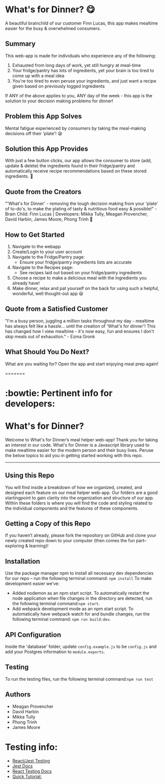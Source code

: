 
# What's for Dinner? :yum: #
A beautiful brainchild of our customer Finn Lucas, this app makes mealtime easier for the busy & overwhelmed consumers.
<!--
> This material was originally posted [here](http://www.quora.com/What-is-Amazons-approach-to-product-development-and-product-management). It is reproduced here for posterities sake.

There is an approach called "working backwards" that is widely used at Amazon. They work backwards from the customer, rather than starting with an idea for a product and trying to bolt customers onto it. While working backwards can be applied to any specific product decision, using this approach is especially important when developing new products or features.

For new initiatives a product manager typically starts by writing an internal press release announcing the finished product. The target audience for the press release is the new/updated product's customers, which can be retail customers or internal users of a tool or technology. Internal press releases are centered around the customer problem, how current solutions (internal or external) fail, and how the new product will blow away existing solutions.

If the benefits listed don't sound very interesting or exciting to customers, then perhaps they're not (and shouldn't be built). Instead, the product manager should keep iterating on the press release until they've come up with benefits that actually sound like benefits. Iterating on a press release is a lot less expensive than iterating on the product itself (and quicker!).

If the press release is more than a page and a half, it is probably too long. Keep it simple. 3-4 sentences for most paragraphs. Cut out the fat. Don't make it into a spec. You can accompany the press release with a FAQ that answers all of the other business or execution questions so the press release can stay focused on what the customer gets. My rule of thumb is that if the press release is hard to write, then the product is probably going to suck. Keep working at it until the outline for each paragraph flows.

Oh, and I also like to write press-releases in what I call "Oprah-speak" for mainstream consumer products. Imagine you're sitting on Oprah's couch and have just explained the product to her, and then you listen as she explains it to her audience. That's "Oprah-speak", not "Geek-speak".

Once the project moves into development, the press release can be used as a touchstone; a guiding light. The product team can ask themselves, "Are we building what is in the press release?" If they find they're spending time building things that aren't in the press release (overbuilding), they need to ask themselves why. This keeps product development focused on achieving the customer benefits and not building extraneous stuff that takes longer to build, takes resources to maintain, and doesn't provide real customer benefit (at least not enough to warrant inclusion in the press release).
 -->

## Summary ##
  This web-app is made for individuals who experience any of the following:
  1. Exhausted from long days of work, yet still hungry at meal-time
  2. Your fridge/pantry has lots of ingredients, yet your brain is too tired to come up with a meal idea
  3. You're too tired to even peruse your ingredients, and just want a recipe given based on previously logged ingredients

  If ANY of the above applies to you, ANY day of the week - this app is the solution to your decision making problems for dinner!

## Problem this App Solves ##
  Mental fatigue experienced by consumers by taking the meal-making decisions off their 'plate'! :sleepy:

## Solution this App Provides ##
  With just a few button clicks, our app allows the consumer to store (add, update & delete) the ingredients found in their fridge/pantry and automatically receive recipe recommendations based on these stored ingredients. :fork_and_knife:

## Quote from the Creators ##
  "'What's for Dinner' - removing the tough decision making from your 'plate' of to-do's, to make the plating of tasty & nutritious food easy & possible!" - Brain Child: Finn Lucas | Developers: Mikka Tully, Meagan Provencher, David Harbin, James Moore, Phong Trinh :wave:

## How to Get Started ##
  1. Navigate to the webapp
  2. Create/Login to your user account
  3. Navigate to the Fridge/Pantry page:
      * Ensure your fridge/pantry ingredients lists are accurate
  4. Navigate to the Recipes page:
      * See recipes laid out based on your fridge/pantry ingredients
  5. Choose a recipe to make a delicious meal with the ingredients you already have!
  6. Make dinner, relax and pat yourself on the back for using such a helpful, wonderful, well thought-out app :smiley:

## Quote from a Satisfied Customer ##
  "I'm a busy person, juggling a million tasks throughout my day - mealtime has always felt like a hassle... until the creation of 'What's for dinner'! This has changed how I view mealtime - it's now easy, fun and ensures I don't skip meals out of exhaustion." - Ezma Gronk

## What Should You Do Next? ##
  What are you waiting for? Open the app and start enjoying meal prep again!


=======
# :bowtie: Pertinent info for developers:

# What's for Dinner?
Welcome to What's for Dinner’s meal helper web-app! Thank you for taking an interest in our code. What's for Dinner is a Javascript library used to make mealtime easier for the modern person and their busy lives. Peruse the below topics to aid you in getting started working with this repo.
***

## Using this Repo
You will find inside a breakdown of how we organized, created, and designed each feature on our meal helper web-app. Our folders are a good startingpoint to gain clarity into the organization and structure of our app. Within these folders is where you will find the code and styling related to the individual components and the features of these components.

## Getting a Copy of this Repo
If you haven’t already, please fork the repository on GitHub and clone your newly created repo down to your computer (then comes the fun part– exploring & learning)!

## Installation
Use the package manager npm to install all necessary dev dependencies for our repo – run the following terminal command: `npm install`
To make development easier we’ve:
  * Added nodemon as an npm start script. To automatically restart the node application when file changes in the directory are detected, run the following terminal command:`npm start`.
  * Add webpack development mode as an npm start script. To automatically have webpack watch for and bundle changes, run the following terminal command: `npm run build:dev`.

## API Configuration
Inside the 'database' folder, update `config.example.js` to be `config.js` and add your Postgres information to `module.exports`.


## Testing
To run the testing files, run the following terminal command:`npm run test`

## Authors
- Meagan Provencher
- David Harbin
- Mikka Tully
- Phong Trinh
- James Moore


# Testing info:

- [React/Jest Testing](https://www.robinwieruch.de/react-testing-jest)
- [Jest Docs](https://jestjs.io/docs/getting-started)
- [React Testing Docs](https://testing-library.com/docs/react-testing-library/api/)
- [Quick Tutorial:](https://www.youtube.com/watch?v=3e1GHCA3GP0)
